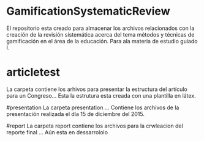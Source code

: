 # GamificationSystematicReview
El repositorio esta creado para almacenar los archivos relacionados con la creación de la revisión sistemática acerca del tema métodos y técnicas de gamificación en el área de la educación. Para ala materia  de estudio guiado I.
# articletest
La carpeta contiene los arhivos para presentar la estructura del artículo para un Congreso... Esta la estrutura esta creada con una plantilla en látex.

#presentation
La carpeta presentation ... Contiene los archivos de la presentación realizada el día 15 de diciembre del 2015.

#report
La carpeta report contiene los archivos para la crwleacion del reporte final ... Aún esta en dessarrololo
